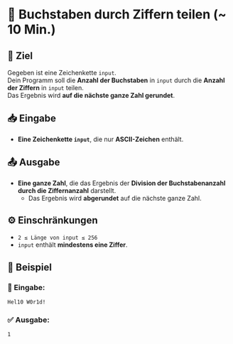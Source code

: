 # 🔢 Buchstaben durch Ziffern teilen (~ 10 Min.)

## 🎯 Ziel
Gegeben ist eine Zeichenkette `input`.  
Dein Programm soll die **Anzahl der Buchstaben** in `input` durch die **Anzahl der Ziffern** in `input` teilen.  
Das Ergebnis wird **auf die nächste ganze Zahl gerundet**.

## 📥 Eingabe
- **Eine Zeichenkette `input`**, die nur **ASCII-Zeichen** enthält.

## 📤 Ausgabe
- **Eine ganze Zahl**, die das Ergebnis der **Division der Buchstabenanzahl durch die Ziffernanzahl** darstellt.  
  - Das Ergebnis wird **abgerundet** auf die nächste ganze Zahl.

## ⚙️ Einschränkungen
- `2 ≤ Länge von input ≤ 256`
- `input` enthält **mindestens eine Ziffer**.

## 📌 Beispiel

### 📝 Eingabe:
```
Hel10 W0r1d!
```

### ✅ Ausgabe:
```
1
```
